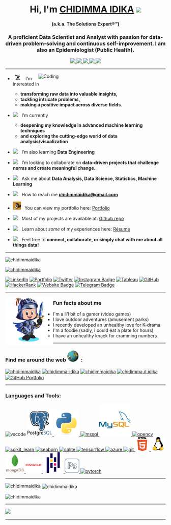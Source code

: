 <h1 align="center">Hi, I'm <a href="https://gkassym.netlify.app" target="_blank">CHIDIMMA IDIKA</a> <img src="https://media.giphy.com/media/hvRJCLFzcasrR4ia7z/giphy.gif" width="35"> </samp></h1>   
<h4 align="center">(a.k.a. The Solutions Expert®™)</h4>

<h3 align="center">A proficient Data Scientist and Analyst with passion for data-driven problem-solving and continuous self-improvement. I am also an Epidemiologist (Public Health).</h3>

<p align="center">
<a href="https://www.linkedin.com/in/chidimma-idika/">
  <img height="50" src="https://user-images.githubusercontent.com/46517096/166973395-19676cd8-f8ec-4abf-83ff-da8243505b82.png"/>
</a>
<a href="https://chidimmaidika.github.io/">
  <img height="50" src="https://user-images.githubusercontent.com/46517096/166974096-7aeecad4-483e-4c85-983f-f4b37b3f794e.png"/>
</a>
<a href="https://medium.com/@chidimmaidika/">
  <img height="50" src="https://user-images.githubusercontent.com/46517096/166973962-d05d145a-b6a0-4643-bd3d-5ac845679367.png"/>
</a>
<a href="https://twitter.com/CHIDIMMAIDIKA">
  <img height="50" src="https://user-images.githubusercontent.com/46517096/166974271-91dfa250-d70b-4cb9-8707-f1bda1b708c3.png"/>
</a>
<a href="https://instagram.com/chidimmaidika/">
  <img height="50" src="https://user-images.githubusercontent.com/46517096/166974368-9798f39f-1f46-499c-b14e-81f0a3f83a06.png"/>
</a>
</p>

---

<img align="right" alt="Coding" width="400" src="https://cdnb.artstation.com/p/assets/images/images/028/991/999/original/anna-havrylyukh-.gif?1596125112">


- <img src="https://github.com/chidimmaidika/ChidimmaIdika/raw/main/telescope.gif" width="28" />&nbsp;&nbsp; I’m interested in
    - **transforming raw data into valuable insights,**
    - **tackling intricate problems,**
    -  **making a positive impact across diverse fields.**
  
- <img src="https://github.com/Gapur/Gapur/blob/main/assets/developer.gif?raw=true" width="28" />&nbsp;&nbsp; I’m currently
  - **deepening my knowledge in advanced machine learning techniques**
  - **and exploring the cutting-edge world of data analysis/visualization**

- <img src="https://github.com/Gapur/Gapur/blob/main/assets/lightning.gif?raw=true" width="25" />&nbsp;&nbsp; I’m also learning **Data Engineering**

- <img src="https://github.com/chidimmaidika/ChidimmaIdika/raw/main/collaborate.gif" width="25" />&nbsp;&nbsp; I’m looking to collaborate on **data-driven projects that challenge norms and create meaningful change.**

- <img src="https://github.com/Gapur/Gapur/blob/main/assets/message.gif?raw=true" width="25" />&nbsp;&nbsp; Ask me about **Data Analysis, Data Science, Statistics, Machine Learning**

- <img src="https://github.com/Gapur/Gapur/blob/main/assets/letterbox.gif?raw=true" width="25" />&nbsp;&nbsp; How to reach me **chidimmaidika@gmail.com**

- <img src="https://github.com/chidimmaidika/ChidimmaIdika/raw/main/portf.gif" width="25" />&nbsp;&nbsp; You can view my portfolio here: [Portfolio](https://chidimmaidika.github.io/)

- <img src="https://github.com/Gapur/Gapur/blob/main/assets/laptop.gif?raw=true" width="25" />&nbsp;&nbsp; Most of my projects are available at: [Github repo](https://github.com/ChidimmaIdika?tab=repositories)

- <img src="https://github.com/Gapur/Gapur/blob/main/assets/doc.gif?raw=true" width="25" />&nbsp;&nbsp;  Learn about *some* of my experiences here: [Résumé](https://drive.google.com/file/d/1RpYXfQsC7kdYvK1e57DX92NJeZpHti4s/view?usp=sharing)

- <img src="https://github.com/Gapur/Gapur/blob/main/assets/letterbox.gif?raw=true" width="25" />&nbsp;&nbsp; Feel free to **connect, collaborate, or simply chat with me about all things data!**

---
<p align="left"> <img src="https://komarev.com/ghpvc/?username=chidimmaidika&label=Profile%20views&color=0e75b6&style=flat" alt="chidimmaidika" /> </p>
<p align="left"> <a href="https://github.com/ryo-ma/github-profile-trophy"><img src="https://github-profile-trophy.vercel.app/?username=chidimmaidika" alt="chidimmaidika" /></a> </p>

[![LinkedIn](https://img.shields.io/badge/LinkedIn-chidimma--idika-blue?style=flat(default)&logo=LinkedIn&logoColor=white)](https://www.linkedin.com/in/chidimma-idika) 
[![Portfolio](https://img.shields.io/badge/Portfolio-Chidimma_Idika-blue?style=flat(default)&logo=github&logoColor=white)](https://chidimmaidika.github.io/) 
[![Twitter](https://img.shields.io/twitter/follow/chidimmaidika?logo=twitter&style=flat(default))](https://twitter.com/chidimmaidika) 
[![Instagram Badge](https://img.shields.io/badge/Instagram-chidimmaidika-blue?style=flat(default)&logo=Instagram&logoColor=white)](https://instagram.com/chidimmaidika)
[![Tableau](https://img.shields.io/badge/Tableau-Chidimma_Idika-blue?style=flat(default)&logo=tableau&logoColor=white)](https://public.tableau.com/app/profile/chidimma.idika) 
[![GitHub](https://img.shields.io/badge/GitHub-ChidimmaIdika-blue?style=flat(default)&logo=github&logoColor=white)](https://github.com/ChidimmaIdika)
[![HackerRank](https://img.shields.io/badge/HackerRank-ChidimmaIdika-blue?style=flat(default)&logo=hackerrank&logoColor=white)](https://www.hackerrank.com/profile/chidimmaidika)
[![Website Badge](https://img.shields.io/badge/Website-Chidimma_Idika-blue?style=flat(default)&logo=google-chrome&logoColor=white)](https://women-in-tech.net/users/7102107)
[![Telegram Badge](https://img.shields.io/badge/Telegram-chidimmaidika-blue?style=flat(default)&logo=Telegram&logoColor=white)](https://t.me/chidimmaidika)

---

<img align="left" width="150" height="150" src="https://github.com/chidimmaidika/chidimmaidika/blob/main/octocats.gif"></a>
### Fun facts about me
- I'm a li'l bit of a gamer (video games)
- I love outdoor adventures (amusement parks)
- I recently developed an unhealthy love for K-drama
- I'm a foodie (sadly, I could eat a plate for hours)
  - I have an unhealthy knack for cramming numbers    
---
<h3 align="left">Find me around the web <img src="https://github.com/chidimmaidika/ChidimmaIdika/raw/main/globe2.gif" width="35"/>&nbsp;&nbsp:</h3>
<p align="left">
<a href="https://twitter.com/chidimmaidika" target="blank"><img align="center" src="https://raw.githubusercontent.com/rahuldkjain/github-profile-readme-generator/master/src/images/icons/Social/twitter.svg" alt="chidimmaidika" height="30" width="40" /></a>
<a href="https://linkedin.com/in/chidimma-idika" target="blank"><img align="center" src="https://raw.githubusercontent.com/rahuldkjain/github-profile-readme-generator/master/src/images/icons/Social/linked-in-alt.svg" alt="chidimma-idika" height="30" width="40" /></a>
<a href="https://instagram.com/chidimmaidika" target="blank"><img align="center" src="https://raw.githubusercontent.com/rahuldkjain/github-profile-readme-generator/master/src/images/icons/Social/instagram.svg" alt="chidimmaidika" height="30" width="40" /></a>
<a href="https://www.facebook.com/chidimma.d.idika" target="blank"><img align="center" src="https://raw.githubusercontent.com/rahuldkjain/github-profile-readme-generator/master/src/images/icons/Social/facebook.svg" alt="chidimma.d.idika" height="30" width="40" /></a>
<a href="https://chidimmaidika.github.io/" target="blank"><img align="center" src="https://raw.githubusercontent.com/rahuldkjain/github-profile-readme-generator/master/src/images/icons/Social/github.svg" alt="GitHub Portfolio" height="30" width="40" /></a>
</p>    

---   

<h3 align="left">Languages and Tools:</h3>
<p align="left"><img src="https://cdn.jsdelivr.net/gh/devicons/devicon/icons/vscode/vscode-original.svg" alt="vscode" width="65" height="65"/> <a href="https://www.postgresql.org" target="_blank" rel="noreferrer"> <img src="https://raw.githubusercontent.com/devicons/devicon/master/icons/postgresql/postgresql-original-wordmark.svg" alt="postgresql" width="80" height="80"/> </a> <a href="https://www.python.org" target="_blank" rel="noreferrer"> <img src="https://raw.githubusercontent.com/devicons/devicon/master/icons/python/python-original.svg" alt="python" width="80" height="80"/> </a> <a href="https://www.microsoft.com/en-us/sql-server" target="_blank" rel="noreferrer"> <img src="https://www.svgrepo.com/show/303229/microsoft-sql-server-logo.svg" alt="mssql" width="100" height="100"/> </a> <a href="https://www.mysql.com/" target="_blank" rel="noreferrer"> <img src="https://raw.githubusercontent.com/devicons/devicon/master/icons/mysql/mysql-original-wordmark.svg" alt="mysql" width="100" height="100"/> </a> <a href="https://opencv.org/" target="_blank" rel="noreferrer"> <img src="https://www.vectorlogo.zone/logos/opencv/opencv-icon.svg" alt="opencv" width="70" height="70"/> </a> <a href="https://scikit-learn.org/" target="_blank" rel="noreferrer"> <img src="https://upload.wikimedia.org/wikipedia/commons/0/05/Scikit_learn_logo_small.svg" alt="scikit_learn" width="100" height="100"/> </a> <a href="https://seaborn.pydata.org/" target="_blank" rel="noreferrer"> <img src="https://seaborn.pydata.org/_images/logo-mark-lightbg.svg" alt="seaborn" width="80" height="80"/> </a> <a href="https://www.sqlite.org/" target="_blank" rel="noreferrer"> <img src="https://www.vectorlogo.zone/logos/sqlite/sqlite-icon.svg" alt="sqlite" width="90" height="90"/> </a> <a href="https://www.tensorflow.org" target="_blank" rel="noreferrer"> <img src="https://www.vectorlogo.zone/logos/tensorflow/tensorflow-icon.svg" alt="tensorflow" width="65" height="65"/> </a> <a href="https://azure.microsoft.com/en-in/" target="_blank" rel="noreferrer"> <img src="https://www.vectorlogo.zone/logos/microsoft_azure/microsoft_azure-icon.svg" alt="azure" width="45" height="45"/> </a> <a href="https://git-scm.com/" target="_blank" rel="noreferrer"> <img src="https://www.vectorlogo.zone/logos/git-scm/git-scm-icon.svg" alt="git" width="55" height="55"/> </a> <a href="https://www.w3.org/html/" target="_blank" rel="noreferrer"> <img src="https://raw.githubusercontent.com/devicons/devicon/master/icons/html5/html5-original-wordmark.svg" alt="html5" width="45" height="45"/> </a> <a href="https://www.linux.org/" target="_blank" rel="noreferrer"> <img src="https://raw.githubusercontent.com/devicons/devicon/master/icons/linux/linux-original.svg" alt="linux" width="45" height="45"/> </a> <a href="https://www.mongodb.com/" target="_blank" rel="noreferrer"> <img src="https://raw.githubusercontent.com/devicons/devicon/master/icons/mongodb/mongodb-original-wordmark.svg" alt="mongodb" width="60" height="60"/> </a> <a href="https://www.oracle.com/" target="_blank" rel="noreferrer"> <img src="https://raw.githubusercontent.com/devicons/devicon/master/icons/oracle/oracle-original.svg" alt="oracle" width="50" height="50"/> </a> <a href="https://pandas.pydata.org/" target="_blank" rel="noreferrer"> <img src="https://raw.githubusercontent.com/devicons/devicon/2ae2a900d2f041da66e950e4d48052658d850630/icons/pandas/pandas-original.svg" alt="pandas" width="65" height="65"/> </a> <a href="https://www.photoshop.com/en" target="_blank" rel="noreferrer"> <img src="https://raw.githubusercontent.com/devicons/devicon/master/icons/photoshop/photoshop-line.svg" alt="photoshop" width="45" height="45"/> </a> <a href="https://pytorch.org/" target="_blank" rel="noreferrer"> <img src="https://www.vectorlogo.zone/logos/pytorch/pytorch-icon.svg" alt="pytorch" width="55" height="55"/> </a> </p>

---

<p><img align="left" src="https://github-readme-stats.vercel.app/api/top-langs?username=chidimmaidika&show_icons=true&locale=en&layout=compact" alt="chidimmaidika" /></p>

<p>&nbsp;<img align="center" src="https://github-readme-stats.vercel.app/api?username=chidimmaidika&show_icons=true&locale=en" alt="chidimmaidika" /></p>

<p><img align="center" src="https://github-readme-streak-stats.herokuapp.com/?user=chidimmaidika&" alt="chidimmaidika" /></p>

---
<!-- 2023 Skyline -->
<img src="https://github.com/chidimmaidika/chidimmaidika/blob/main/chi%20gif.gif" width="800">

---
